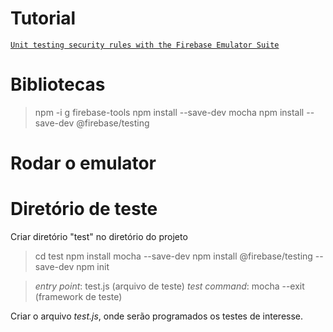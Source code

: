 # Tutorial

[`Unit testing security rules with the Firebase Emulator Suite`](https://www.youtube.com/watch?v=VDulvfBpzZE&t=476s)

# Bibliotecas

> npm -i g firebase-tools
> npm install --save-dev mocha
> npm install --save-dev @firebase/testing


# Rodar o emulator



# Diretório de teste

Criar diretório "test" no diretório do projeto
> cd test
> npm install mocha --save-dev
> npm install @firebase/testing --save-dev
> npm init

> *entry point*: test.js        (arquivo de teste)
> *test command*: mocha --exit  (framework de teste)

Criar o arquivo *test.js*, onde serão programados os testes de interesse.


